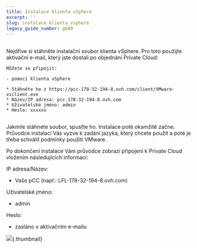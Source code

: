 ```yaml
---
title: Instalace klienta vSphere
excerpt: ''
slug: instalace_klienta_vsphere
legacy_guide_number: g600
---
```



## 
Nejdříve si stáhněte instalační soubor klienta vSphere. Pro toto použijte aktivační e-mail, který jste dostali po objednání Private Cloud:


```
Můžete se připojit:

- pomocí klienta vSphere

* Stáhněte ho z https://pcc-178-32-194-8.ovh.com/client/VMware-viclient.exe
* Název/IP adresa: pcc-178-32-194-8.ovh.com
* Uživatelské jméno: admin
* Heslo: xxxxxx
```




## 
Jakmile stáhnete soubor, spusťte ho. Instalace poté okamžitě začne. Průvodce instalací Vás vyzve k zadání jazyka, který chcete použít a poté je třeba schválit podmínky použití VMware.

Po dokončení instalace Vám průvodce zobrazí připojení k Private Cloud vložením následujících informací:

IP adresa/Název:

- Vaše pCC (např.: LFL-178-32-194-8.ovh.com)

Uživatelské jméno:

- admin

Heslo:

- zasláno v aktivačním e-mailu



![](images/img_94.jpg){.thumbnail}

